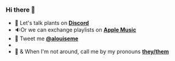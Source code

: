 ### Hi there 👋

<!--
**alouiseme/alouiseme** is a ✨ _special_ ✨ repository because its `README.md` (this file) appears on your GitHub profile.

Here are some ideas to get you started:
-->
- 🌿 Let's talk plants on **[Discord](https://discord.gg/jJaXSKbQnj)**
- 🔉Or we can exchange playlists on **[Apple Music](https://music.apple.com/profile/plantparenthood)**
- 🐚 Tweet me **[@alouiseme](https://twitter.com/aloulemon)**
- 
- 💞 & When I'm not around, call me by my pronouns **[they/them](https://www.mypronouns.org/they-them)**


